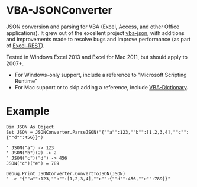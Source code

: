 # VBA-JSONConverter

JSON conversion and parsing for VBA (Excel, Access, and other Office applications). It grew out of the excellent project [vba-json](https://code.google.com/p/vba-json/), with additions and improvements made to resolve bugs and improve performance (as part of [Excel-REST](https://github.com/timhall/Excel-REST)).

Tested in Windows Excel 2013 and Excel for Mac 2011, but should apply to 2007+. 

- For Windows-only support, include a reference to "Microsoft Scripting Runtime"
- For Mac support or to skip adding a reference, include [VBA-Dictionary](https://github.com/timhall/VBA-Dictionary).

# Example

```VB
Dim JSON As Object
Set JSON = JSONConverter.ParseJSON("{""a"":123,""b"":[1,2,3,4],""c"":{""d"":456}}")

' JSON("a") -> 123
' JSON("b")(2) -> 2
' JSON("c")("d") -> 456
JSON("c")("e") = 789

Debug.Print JSONConverter.ConvertToJSON(JSON) 
' -> "{""a"":123,""b"":[1,2,3,4],""c"":{""d"":456,""e"":789}}"
```
